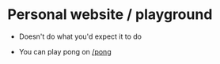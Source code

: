 
# Personal website / playground

- Doesn't do what you'd expect it to do  
+ You can play pong on <a href="https://mc-putchar.github.io/pong/">/pong</a>


